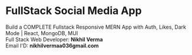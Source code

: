# FullStack Social Media App

Build a COMPLETE Fullstack Responsive MERN App with Auth, Likes, Dark Mode | React, MongoDB, MUI <br>
Full Stack Web Developer: <b>Nikhil Verma</b> <br>
Email I'D: <b>nikhilvermaa036gmail.com</b>
